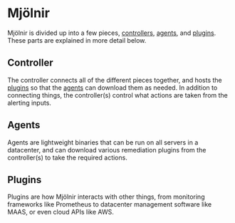 # Mjölnir

Mjölnir is divided up into a few pieces, [controllers](#controller), [agents](#agents), and [plugins](plugins). These parts are explained in more detail below.

## Controller

The controller connects all of the different pieces together, and hosts the [plugins](plugins) so that the [agents](#agents) can download them as needed. In addition to connecting things, the controller(s) control what actions are taken from the alerting inputs.

## Agents

Agents are lightweight binaries that can be run on all servers in a datacenter, and can download various remediation plugins from the controller(s) to take the required actions.

## Plugins

Plugins are how Mjölnir interacts with other things, from monitoring frameworks like Prometheus to datacenter management software like MAAS, or even cloud APIs like AWS.
